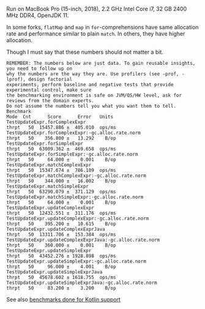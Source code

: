 Run on MacBook Pro (15-inch, 2018), 2.2 GHz Intel Core i7, 32 GB 2400 MHz DDR4, OpenJDK 11.

In some forks, `flatMap` and `map` in `for`-comprehensions
have same allocation rate and performance similar to plain `match`.
In others, they have higher allocation.

Though I must say that these numbers should not matter a bit.

```
REMEMBER: The numbers below are just data. To gain reusable insights, you need to follow up on
why the numbers are the way they are. Use profilers (see -prof, -lprof), design factorial
experiments, perform baseline and negative tests that provide experimental control, make sure
the benchmarking environment is safe on JVM/OS/HW level, ask for reviews from the domain experts.
Do not assume the numbers tell you what you want them to tell.
Benchmark                                                           Mode  Cnt      Score      Error   Units
TestUpdateExpr.forComplexExpr                                      thrpt   50  15457.886 ±  405.010  ops/ms
TestUpdateExpr.forComplexExpr:·gc.alloc.rate.norm                  thrpt   50    356.800 ±   13.292    B/op
TestUpdateExpr.forSimpleExpr                                       thrpt   50  63009.362 ±  469.658  ops/ms
TestUpdateExpr.forSimpleExpr:·gc.alloc.rate.norm                   thrpt   50     64.000 ±    0.001    B/op
TestUpdateExpr.matchComplexExpr                                    thrpt   50  15347.674 ±  786.109  ops/ms
TestUpdateExpr.matchComplexExpr:·gc.alloc.rate.norm                thrpt   50    344.000 ±   16.002    B/op
TestUpdateExpr.matchSimpleExpr                                     thrpt   50  63290.079 ±  371.129  ops/ms
TestUpdateExpr.matchSimpleExpr:·gc.alloc.rate.norm                 thrpt   50     64.000 ±    0.001    B/op
TestUpdateExpr.updateComplexExpr                                   thrpt   50  12432.551 ±  311.176  ops/ms
TestUpdateExpr.updateComplexExpr:·gc.alloc.rate.norm               thrpt   50    395.200 ±   10.615    B/op
TestUpdateExpr.updateComplexExprJava                               thrpt   50  13311.706 ±  153.384  ops/ms
TestUpdateExpr.updateComplexExprJava:·gc.alloc.rate.norm           thrpt   50    360.000 ±    0.001    B/op
TestUpdateExpr.updateSimpleExpr                                    thrpt   50  43452.276 ± 1928.898  ops/ms
TestUpdateExpr.updateSimpleExpr:·gc.alloc.rate.norm                thrpt   50     96.000 ±    4.001    B/op
TestUpdateExpr.updateSimpleExprJava                                thrpt   50  45678.602 ± 1618.755  ops/ms
TestUpdateExpr.updateSimpleExprJava:·gc.alloc.rate.norm            thrpt   50     83.200 ±    3.200    B/op
```

See also [benchmarks done for Kotlin support](../gatling-grpc-kt/src/jmh/README.md)
